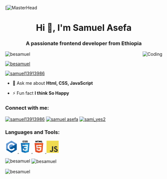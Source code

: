 [![MasterHead](https://miro.medium.com/max/1400/0*enrI7BXUzwJEomlq.gif)
<h1 align="center">Hi 👋, I'm Samuel Asefa</h1>
<h3 align="center">A passionate frontend developer from Ethiopia</h3>

<img align="right" alt="Coding" src="https://encrypted-tbn0.gstatic.com/images?q=tbn:ANd9GcRl10Sbnp8RiM1cp_d7hL76ljOoE8Uazj-YhBorcAbgrZtOWPCC2JxsfhfI91Tn1pOdLOU&usqp=CAU">
<p align="left"> <img src="https://komarev.com/ghpvc/?username=besamuel&label=Profile%20views&color=0e75b6&style=flat" alt="besamuel" /> </p>

<p align="left"> <a href="https://github.com/ryo-ma/github-profile-trophy"><img src="https://github-profile-trophy.vercel.app/?username=besamuel" alt="besamuel" /></a> </p>

<p align="left"> <a href="https://twitter.com/samuel13913986" target="blank"><img src="https://img.shields.io/twitter/follow/samuel13913986?logo=twitter&style=for-the-badge" alt="samuel13913986" /></a> </p>

- 💬 Ask me about **Html, CSS, JavaScript**

- ⚡ Fun fact **I think So Happy**

<h3 align="left">Connect with me:</h3>
<p align="left">
<a href="https://twitter.com/samuel13913986" target="blank"><img align="center" src="https://raw.githubusercontent.com/rahuldkjain/github-profile-readme-generator/master/src/images/icons/Social/twitter.svg" alt="samuel13913986" height="30" width="40" /></a>
<a href="https://linkedin.com/in/samuel asefa" target="blank"><img align="center" src="https://raw.githubusercontent.com/rahuldkjain/github-profile-readme-generator/master/src/images/icons/Social/linked-in-alt.svg" alt="samuel asefa" height="30" width="40" /></a>
<a href="https://instagram.com/sami_yes2" target="blank"><img align="center" src="https://raw.githubusercontent.com/rahuldkjain/github-profile-readme-generator/master/src/images/icons/Social/instagram.svg" alt="sami_yes2" height="30" width="40" /></a>
</p>

<h3 align="left">Languages and Tools:</h3>
<p align="left"> <a href="https://www.cprogramming.com/" target="_blank" rel="noreferrer"> <img src="https://raw.githubusercontent.com/devicons/devicon/master/icons/c/c-original.svg" alt="c" width="40" height="40"/> </a> <a href="https://www.w3schools.com/css/" target="_blank" rel="noreferrer"> <img src="https://raw.githubusercontent.com/devicons/devicon/master/icons/css3/css3-original-wordmark.svg" alt="css3" width="40" height="40"/> </a> <a href="https://www.w3.org/html/" target="_blank" rel="noreferrer"> <img src="https://raw.githubusercontent.com/devicons/devicon/master/icons/html5/html5-original-wordmark.svg" alt="html5" width="40" height="40"/> </a> <a href="https://developer.mozilla.org/en-US/docs/Web/JavaScript" target="_blank" rel="noreferrer"> <img src="https://raw.githubusercontent.com/devicons/devicon/master/icons/javascript/javascript-original.svg" alt="javascript" width="40" height="40"/> </a> </p>

<p><img align="left" src="https://github-readme-stats.vercel.app/api/top-langs?username=besamuel&show_icons=true&locale=en&layout=compact" alt="besamuel" /></p>

<p>&nbsp;<img align="center" src="https://github-readme-stats.vercel.app/api?username=besamuel&show_icons=true&locale=en" alt="besamuel" /></p>

<p><img align="center" src="https://github-readme-streak-stats.herokuapp.com/?user=besamuel&" alt="besamuel" /></p>


